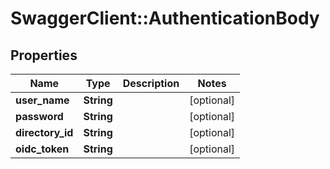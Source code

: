 # SwaggerClient::AuthenticationBody

## Properties
Name | Type | Description | Notes
------------ | ------------- | ------------- | -------------
**user_name** | **String** |  | [optional] 
**password** | **String** |  | [optional] 
**directory_id** | **String** |  | [optional] 
**oidc_token** | **String** |  | [optional] 

